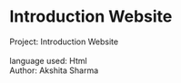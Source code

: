 # Introduction Website 
Project: Introduction Website  
<br>
language used: Html
<br>
Author: Akshita Sharma 


